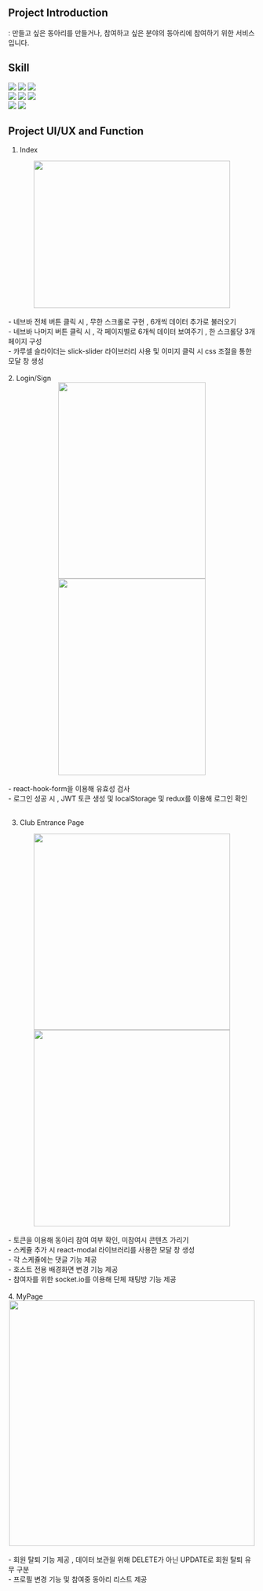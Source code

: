 ## Project Introduction 
: 만들고 싶은 동아리를 만들거나, 참여하고 싶은 분야의 동아리에 참여하기 위한 서비스입니다.


## Skill
<div>
  <img src="https://img.shields.io/badge/html5-E34F26?style=flat&logo=html5&logoColor=white"/>
<img src="https://img.shields.io/badge/css3-1572B6?style=flat&logo=css3&logoColor=white"/>
<img src="https://img.shields.io/badge/javascript-F7DF1E?style=flat&logo=JavaScript&logoColor=white"/>
</div>
<div>
  <img src="https://img.shields.io/badge/TypeScript-3178C6?style=flat&logo=TypeScript&logoColor=white"/>
<img src="https://img.shields.io/badge/nextJs-000000?style=flat&logo=nextdotjs&logoColor=white"/>
 <img src="https://img.shields.io/badge/React-61DAFB?style=flat&logo=react&logoColor=white"/>
</div>
<div>
  <img src="https://img.shields.io/badge/redux-764ABC?style=flat&logo=redux&logoColor=white"/>
  <img src="https://img.shields.io/badge/tailwindcss-06B6D4?style=flat&logo=tailwindcss&logoColor=white"/>
</div>

## Project UI/UX and Function

1. Index
<div align="center">
  <img src="https://github.com/DChanHong/Club_Front/assets/99067250/af0c1d3b-28eb-4e90-a6c6-e1152b6b55e0" width="400" height="300"/>
  
</div>
<br/>
<div>- 네브바 전체 버튼 클릭 시 , 무한 스크롤로 구현 , 6개씩 데이터 추가로 불러오기</div>
<div>- 네브바 나머지 버튼 클릭 시 , 각 페이지별로 6개씩 데이터 보여주기 , 한 스크롤당 3개페이지 구성</div>
<div>- 카루셀 슬라이더는 slick-slider 라이브러리 사용 및 이미지 클릭 시 css 조절을 통한 모달 창 생성</div>
<br/>
2. Login/Sign
<div align="center">
  <img src="https://github.com/DChanHong/Club_Front/assets/99067250/99b0e7c3-1a69-4f57-b52f-0e3cbb116184" width="300" height="400"/>
  <img src="https://github.com/DChanHong/Club_Front/assets/99067250/01d83cb4-d620-4cfc-b1ce-f8f4800c8906" width="300" height="400"/>
</div>
<br/>
<div>- react-hook-form을 이용해 유효성 검사</div>
<div>- 로그인 성공 시 , JWT 토큰 생성 및 localStorage 및 redux를 이용해 로그인 확인</div>
<br/>


3. Club Entrance Page
<div align="center">
  <img src="https://github.com/DChanHong/Club_Front/assets/99067250/fc60be43-b990-4285-8082-eca086a4b542" width="400" height="400"/>
  <img src="https://github.com/DChanHong/Club_Front/assets/99067250/2dc06723-cf39-42b4-9fb5-93abbab42326" width="400" height="400"/>
</div>
<br/>
<div>- 토큰을 이용해 동아리 참여 여부 확인, 미참여시 콘텐츠 가리기</div>
<div>- 스케쥴 추가 시 react-modal 라이브러리를 사용한 모달 창 생성</div>
<div>- 각 스케쥴에는 댓글 기능 제공</div>
<div>- 호스트 전용 배경화면 변경 기능 제공</div>
<div>- 참여자를 위한 socket.io를 이용해 단체 채팅방 기능 제공</div>
<br/>
4. MyPage
<div align="center">
  <img src ="https://github.com/DChanHong/Club_Front/assets/99067250/493c4745-fcea-410f-baed-905d8e53fa0c" width="500" heigth="500"/>
</div>
<br/>
<div>- 회원 탈퇴 기능 제공 , 데이터 보관읠 위해 DELETE가 아닌 UPDATE로 회원 탈퇴 유무 구분</div>
<div>- 프로필 변경 기능 및 참여중 동아리 리스트 제공</div>


